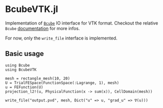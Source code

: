 # BcubeVTK.jl
Implementation of [`Bcube`](https://github.com/bcube-project/Bcube.jl) IO interface for VTK format. Checkout the relative `Bcube` [documentation](https://bcube-project.github.io/Bcube.jl/stable/api/io/io_interface/) for more infos.

For now, only the `write_file` interface is implemented.

## Basic usage
```julia-repl
using Bcube
using BcubeVTK

mesh = rectangle_mesh(10, 20)
U = TrialFESpace(FunctionSpace(:Lagrange, 1), mesh)
u = FEFunction(U)
projection_l2!(u, PhysicalFunction(x -> sum(x)), CellDomain(mesh))

write_file("output.pvd", mesh, Dict("u" => u, "grad_u" => ∇(u)))
```
